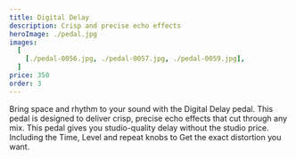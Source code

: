 ```yaml
---
title: Digital Delay
description: Crisp and precise echo effects
heroImage: ./pedal.jpg
images:
  [
    [./pedal-0056.jpg, ./pedal-0057.jpg, ./pedal-0059.jpg],
  ]
price: 350
order: 3
---
```


Bring space and rhythm to your sound with the Digital Delay pedal. This pedal is designed to deliver crisp, precise echo effects that cut through any mix. This pedal gives you studio-quality delay without the studio price. Including the Time, Level and repeat knobs to Get the exact distortion you want.
